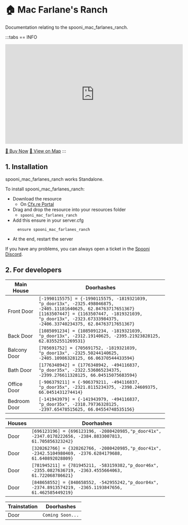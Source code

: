 # 🏠 Mac Farlane's Ranch
Documentation relating to the spooni_mac_farlanes_ranch.

:::tabs
== INFO
<iframe width="560" height="315" src="https://www.youtube.com/embed/cNJcAJRx7N4" frameborder="0" allow="accelerometer; autoplay; clipboard-write; encrypted-media; gyroscope; picture-in-picture; web-share" allowfullscreen></iframe>

<a href="https://spooni-mapping.tebex.io/package/5905786" class="button-buy">🛒 Buy Now</a>
<a href="https://spooni.de/rdr2/?m=house107" class="button-map">📍 View on Map</a>
:::

## 1. Installation
spooni_mac_farlanes_ranch works Standalone.  

To install spooni_mac_farlanes_ranch:
- Download the resource
  - On [Cfx.re Portal](https://portal.cfx.re/)
- Drag and drop the resource into your resources folder
  - `spooni_mac_farlanes_ranch`
- Add this ensure in your server.cfg
  ```
    ensure spooni_mac_farlanes_ranch
  ```
- At the end, restart the server

If you have any problems, you can always open a ticket in the [Spooni Discord](https://discord.gg/spooni).

## 2. For developers
| Main House                | Doorhashes
|---------------------------|----------------------------------------------------------------------------------|
| Front Door                | `[-1990115575] = {-1990115575, -1819321039, "p_door13x", -2325.498046875, -2405.11181640625, 62.84763717651367}` <br> `[1163507447] = {1163507447, -1819321039, "p_door13x", -2323.67333984375, -2406.33740234375, 62.84763717651367}`
| Back Door                 | `[1085091234] = {1085091234, -1819321039, "p_door13x", -2312.19140625, -2395.21923828125, 62.83552551269531}`
| Balcony Door              | `[705691752] = {705691752, -1819321039, "p_door13x", -2325.50244140625, -2405.10986328125, 66.06370544433594}`
| Bath Door                 | `[1776348942] = {1776348942, -494116837, "p_door35x", -2322.536865234375, -2399.276611328125, 66.04515075683594}`
| Office Door               | `[-906379211] = {-906379211, -494116837, "p_door35x", -2321.8115234375, -2398.24609375, 66.0451431274414}`
| Bedroom Door              | `[-141943979] = {-141943979, -494116837, "p_door35x", -2318.79736328125, -2397.65478515625, 66.04554748535156}`

| Houses                    | Doorhashes
|---------------------------|----------------------------------------------------------------------------------|
| Door                      | `[696123196] = {696123196, -2080420985,"p_door41x", -2347.0178222656, -2384.8833007813, 61.705856323242}`
| Door                      | `[320262766] = {320262766, -2080420985,"p_door41x", -2342.5104980469, -2376.6284179688, 61.640892028809}`
| Door                      | `[781945211] = {781945211, -583159382,"p_door46x", -2355.0827636719, -2363.4555664063, 61.722068786621}`
| Door                      | `[848658552] = {848658552, -542955242,"p_door04x", -2374.8913574219, -2365.1193847656, 61.462585449219}`

| Trainstation              | Doorhashes
|---------------------------|----------------------------------------------------------------------------------|
| Door                      | `Coming Soon...`